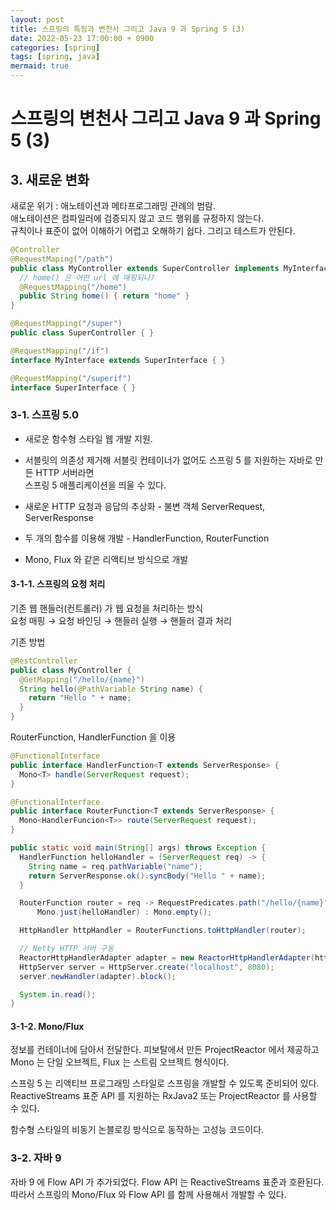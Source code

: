 ```yaml
---
layout: post
title: 스프링의 특징과 변천사 그리고 Java 9 과 Spring 5 (3)
date: 2022-05-23 17:00:00 + 0900
categories: [spring]
tags: [spring, java]
mermaid: true
---
```

# 스프링의 변천사 그리고 Java 9 과 Spring 5 (3)

## 3. 새로운 변화
새로운 위기 : 애노테이션과 메타프로그래밍 관례의 범람.    
애노테이션은 컴파일러에 검증되지 않고 코드 행위를 규정하지 않는다.   
규칙이나 표준이 없어 이해하기 어렵고 오해하기 쉽다. 그리고 테스트가 안된다.   

```java
@Controller
@RequestMaping("/path")
public class MyController extends SuperController implements MyInterface {
  // home() 은 어떤 url 에 매핑되나?
  @RequestMapping("/home")
  public String home() { return "home" }
}

@RequestMapping("/super")
public class SuperController { }

@RequestMapping("/if")
interface MyInterface extends SuperInterface { }

@RequestMapping("/superif")
interface SuperInterface { }
```

### 3-1. 스프링 5.0
- 새로운 함수형 스타일 웹 개발 지원.    

- 서블릿의 의존성 제거해 서블릿 컨테이너가 없어도 스프링 5 를 지원하는 자바로 만든 HTTP 서버라면   
스프링 5 애플리케이션을 띄울 수 있다.    

- 새로운 HTTP 요청과 응답의 추상화 - 불변 객체 ServerRequest, ServerResponse   

- 두 개의 함수를 이용해 개발 - HandlerFunction, RouterFunction    

- Mono<T>, Flux<T> 와 같은 리액티브 방식으로 개발

#### 3-1-1. 스프링의 요청 처리

기존 웹 핸들러(컨트롤러) 가 웹 요청을 처리하는 방식    
요청 매핑 → 요청 바인딩 → 핸들러 실행 → 핸들러 결과 처리

기존 방법
```java
@RestController
public class MyController {
  @GetMapping("/hello/{name}")
  String hello(@PathVariable String name) {
    return "Hello " + name;
  }
}
```

RouterFunction, HandlerFunction 을 이용
```java
@FunctionalInterface
public interface HandlerFunction<T extends ServerResponse> {
  Mono<T> handle(ServerRequest request);
}

@FunctionalInterface
public interface RouterFunction<T extends ServerResponse> { 
  Mono<HandlerFuncion<T>> route(ServerRequest request);
}

public static void main(String[] args) throws Exception {
  HandlerFunction helloHandler = (ServerRequest req) -> {
    String name = req.pathVariable("name");
    return ServerResponse.ok().syncBody("Hello " + name);
  }

  RouterFunction router = req -> RequestPredicates.path("/hello/{name}").test(req) ?    
      Mono.just(helloHandler) : Mono.empty();

  HttpHandler httpHandler = RouterFunctions.toHttpHandler(router);

  // Netty HTTP 서버 구동
  ReactorHttpHandlerAdapter adapter = new ReactorHttpHandlerAdapter(httpHandler);
  HttpServer server = HttpServer.create("localhost", 8080);
  server.newHandler(adapter).block();

  System.in.read();
}
```

#### 3-1-2. Mono/Flux
정보를 컨테이너에 담아서 전달한다. 피보탈에서 만든 ProjectReactor 에서 제공하고    
Mono 는 단일 오브젝트, Flux 는 스트림 오브젝트 형식이다.   

스프링 5 는 리액티브 프로그래밍 스타일로 스프링을 개발할 수 있도록 준비되어 있다.   
ReactiveStreams 표준 API 를 지원하는 RxJava2 또는 ProjectReactor 를 사용할 수 있다.    

함수형 스타일의 비동기 논블로킹 방식으로 동작하는 고성능 코드이다.

### 3-2. 자바 9
자바 9 에 Flow API 가 추가되었다. Flow API 는 ReactiveStreams 표준과 호환된다.    
따라서 스프링의 Mono/Flux 와 Flow API 를 함께 사용해서 개발할 수 있다.
